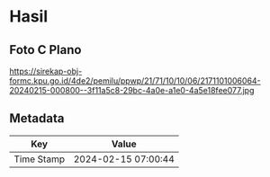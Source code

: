 # Hasil

## Foto C Plano

https://sirekap-obj-formc.kpu.go.id/4de2/pemilu/ppwp/21/71/10/10/06/2171101006064-20240215-000800--3f11a5c8-29bc-4a0e-a1e0-4a5e18fee077.jpg


## Metadata

| Key        | Value               |
| ---------- | ------------------- |
| Time Stamp | 2024-02-15 07:00:44 |




